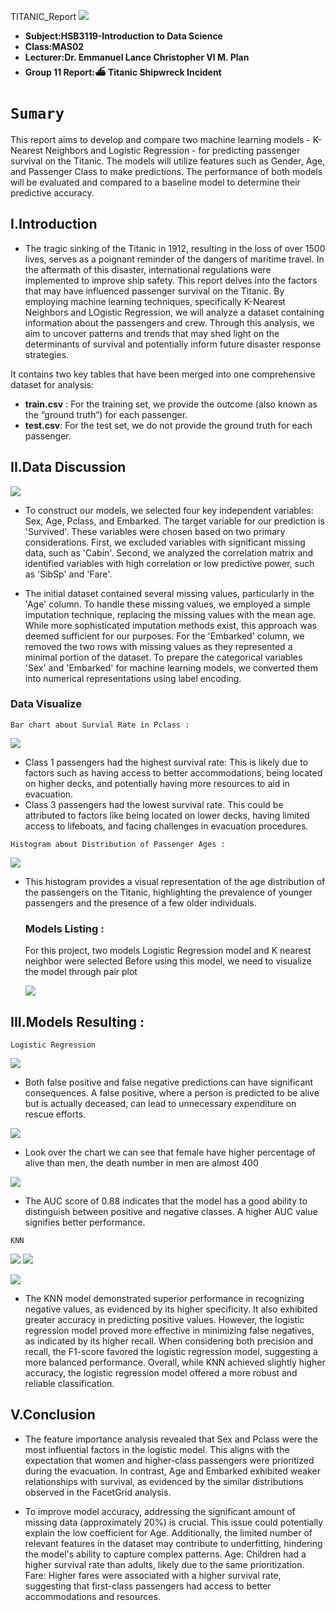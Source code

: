  TITANIC_Report ![](images/header.png)
- **Subject:HSB3119-Introduction to Data Science**
- **Class:MAS02**
- **Lecturer:Dr. Emmanuel Lance Christopher VI M. Plan**
- **Group 11 Report:⛴️ Titanic Shipwreck Incident**      
# `Sumary`
 This report aims to develop and compare two machine learning models - K-Nearest Neighbors and Logistic Regression - for predicting passenger survival on the Titanic. The models will utilize features such as Gender, Age, and Passenger Class to make predictions. The performance of both models will be evaluated and compared to a baseline model to determine their predictive accuracy.
 
## I.Introduction
- The tragic sinking of the Titanic in 1912, resulting in the loss of over 1500 lives, serves as a poignant reminder of the dangers of maritime travel. In the aftermath of this disaster, international regulations were implemented to improve ship safety. This report delves into the factors that may have influenced passenger survival on the Titanic. By employing machine learning techniques, specifically K-Nearest Neighbors and LOgistic Regression, we will analyze a dataset containing information about the passengers and crew. Through this analysis, we aim to uncover patterns and trends that may shed light on the determinants of survival and potentially inform future disaster response strategies.
  
It contains two key tables that have been merged into one comprehensive dataset for analysis:
- **train.csv** :
For the training set, we provide the outcome (also known as the “ground truth”) for each passenger.
- **test.csv**:
For the test set, we do not provide the ground truth for each passenger.

## II.Data Discussion    
![](images/datadict.PNG)

- To construct our models, we selected four key independent variables: Sex, Age, Pclass, and Embarked. The target variable for our prediction is 'Survived'. These variables were chosen based on two primary considerations. First, we excluded variables with significant missing data, such as 'Cabin'. Second, we analyzed the correlation matrix and identified variables with high correlation or low predictive power, such as 'SibSp' and 'Fare'.

- The initial dataset contained several missing values, particularly in the 'Age' column. To handle these missing values, we employed a simple imputation technique, replacing the missing values with the mean age. While more sophisticated imputation methods exist, this approach was deemed sufficient for our purposes. For the 'Embarked' column, we removed the two rows with missing values as they represented a minimal portion of the dataset. To prepare the categorical variables 'Sex' and 'Embarked' for machine learning models, we converted them into numerical representations using label encoding.

  
### Data Visualize
  `Bar chart about Survial Rate in Pclass :`

  
![](images/chart.PNG)   

- Class 1 passengers had the highest survival rate: This is likely due to factors such as having access to better accommodations, being located on higher decks, and potentially having more resources to aid in evacuation.
- Class 3 passengers had the lowest survival rate. This could be attributed to factors like being located on lower decks, having limited access to lifeboats, and facing challenges in evacuation procedures.

`Histogram about Distribution of Passenger Ages :`

![](images/histogram.PNG)

- This histogram provides a visual representation of the age distribution of the passengers on the Titanic, highlighting the prevalence of younger passengers and the presence of a few older individuals.

  ### Models Listing :
  For this project, two models Logistic Regression model and K nearest neighbor were selected
  Before using this model, we need to visualize the model through pair plot
  
  ![](images/regression.PNG) 
  
## III.Models Resulting :
`Logistic Regression`

 ![](images/lorecfsmatrx.PNG)  
- Both false positive and false negative predictions can have significant consequences. A false positive, where a person is predicted to be alive but is actually deceased, can lead to unnecessary expenditure on rescue efforts.


![](images/barchart.PNG) 
- Look over the chart we can see that female have higher percentage of alive than men, the death number in men are almost 400

![](images/lorecurve.PNG)  
-  The AUC score of 0.88 indicates that the model has a good ability to distinguish between positive and negative classes. A higher AUC value signifies better performance.

  `KNN`
  
 
![](images/countplot.PNG)
![](images/roccurve.PNG)

![](images/snsplot.PNG) 
 

- The KNN model demonstrated superior performance in recognizing negative values, as evidenced by its higher specificity. It also exhibited greater accuracy in predicting positive values. However, the logistic regression model proved more effective in minimizing false negatives, as indicated by its higher recall. When considering both precision and recall, the F1-score favored the logistic regression model, suggesting a more balanced performance. Overall, while KNN achieved slightly higher accuracy, the logistic regression model offered a more robust and reliable classification.

## V.Conclusion  
- The feature importance analysis revealed that Sex and Pclass were the most influential factors in the logistic model. This aligns with the expectation that women and higher-class passengers were prioritized during the evacuation. In contrast, Age and Embarked exhibited weaker relationships with survival, as evidenced by the similar distributions observed in the FacetGrid analysis.

- To improve model accuracy, addressing the significant amount of missing data (approximately 20%) is crucial. This issue could potentially explain the low coefficient for Age. Additionally, the limited number of relevant features in the dataset may contribute to underfitting, hindering the model's ability to capture complex patterns.
Age: Children had a higher survival rate than adults, likely due to the same prioritization.
Fare: Higher fares were associated with a higher survival rate, suggesting that first-class passengers had access to better accommodations and resources.
